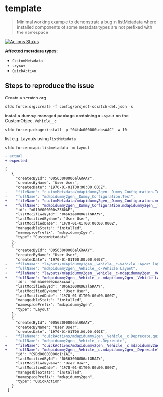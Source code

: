 # template

> Minimal working example to demonstrate a bug in listMetadata where installed components of some metadata types are not prefixed with the namespace

[![Actions Status](https://github.com/mdapi-issues/listmetadata-installed-missing-namespaceprefix/workflows/Test%20and%20Release/badge.svg)](https://github.com/mdapi-issues/listmetadata-installed-missing-namespaceprefix/actions)

**Affected metadata types**:

- `CustomMetadata`
- `Layout`
- `QuickAction`

## Steps to reproduce the issue

Create a scratch org

```console
sfdx force:org:create -f config/project-scratch-def.json -s
```

install a dummy managed package containing a `Layout` on the CustomObject `Vehicle__c`

```console
sfdx force:package:install -p "04t4x000000UebsAAC" -w 10
```

list e.g. Layouts using `listMetadata`

```console
sfdx force:mdapi:listmetadata -m Layout
```

```diff
- actual
+ expected
```

```diff
[
   {
     "createdById": "00563000006alGRAAY",
     "createdByName": "User User",
     "createdDate": "1970-01-01T00:00:00.000Z",
-    "fileName": "customMetadata/mdapidummy2gen__Dummy_Configuration.Test.md",
-    "fullName": "mdapidummy2gen__Dummy_Configuration.Test",
+    "fileName": "customMetadata/mdapidummy2gen__Dummy_Configuration.mdapidummy2gen__Test.md",
+    "fullName": "mdapidummy2gen__Dummy_Configuration.mdapidummy2gen__Test",
     "id": "m010V000000sZ56QAE",
     "lastModifiedById": "00563000006alGRAAY",
     "lastModifiedByName": "User User",
     "lastModifiedDate": "1970-01-01T00:00:00.000Z",
     "manageableState": "installed",
     "namespacePrefix": "mdapidummy2gen",
     "type": "CustomMetadata"
   },
   {
     "createdById": "00563000006alGRAAY",
     "createdByName": "User User",
     "createdDate": "1970-01-01T00:00:00.000Z",
-    "fileName": "layouts/mdapidummy2gen__Vehicle__c-Vehicle Layout.layout",
-    "fullName": "mdapidummy2gen__Vehicle__c-Vehicle Layout",
+    "fileName": "layouts/mdapidummy2gen__Vehicle__c-mdapidummy2gen__Vehicle Layout.layout",
+    "fullName": "mdapidummy2gen__Vehicle__c-mdapidummy2gen__Vehicle Layout",
     "id": "00h63000002UAkxAAG",
     "lastModifiedById": "00563000006alGRAAY",
     "lastModifiedByName": "User User",
     "lastModifiedDate": "1970-01-01T00:00:00.000Z",
     "manageableState": "installed",
     "namespacePrefix": "mdapidummy2gen",
     "type": "Layout"
   },
   {
     "createdById": "00563000006alGRAAY",
     "createdByName": "User User",
     "createdDate": "1970-01-01T00:00:00.000Z",
-    "fileName": "quickActions/mdapidummy2gen__Vehicle__c.Deprecate.quickAction",
-    "fullName": "mdapidummy2gen__Vehicle__c.Deprecate",
+    "fileName": "quickActions/mdapidummy2gen__Vehicle__c.mdapidummy2gen__Deprecate.quickAction",
+    "fullName": "mdapidummy2gen__Vehicle__c.mdapidummy2gen__Deprecate",
     "id": "09Dd00000000oIjEAI",
     "lastModifiedById": "00563000006alGRAAY",
     "lastModifiedByName": "User User",
     "lastModifiedDate": "1970-01-01T00:00:00.000Z",
     "manageableState": "installed",
     "namespacePrefix": "mdapidummy2gen",
     "type": "QuickAction"
   }
 ]
```
